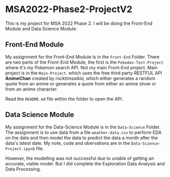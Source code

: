# MSA2022-Phase2-ProjectV2

This is my project for MSA 2022 Phase 2. I will be doing the Front-End Module and Data Science Module.

## Front-End Module

My assignment for the Front-End Module is in the ```Front-End``` Folder. There are two parts of the Front-End Module, the first is the ```Pokedex-Test-Project``` where it's my Pokemon search API. Not my main Front-End project. Main project is in the ```Main-Project```. which uses the free third party RESTFUL API **AnimeChan** created by *rocktimsaikia*, which either generates a random quote from an anime or generates a quote from either an anime show or from an anime character.

Read the ```README.md``` file within the folder to open the API.

## Data Science Module

My assignment for the Data-Science Module is in the ```Data-Science``` Folder. The assignment is to use data from a file ```weather-data.csv``` to perform EDA on the data and then model the data to predict the data a month after the data's latest date. My note, code and obervations are in the ```Data-Science-Project.ipynb``` file.

However, the modelling was not successful due to unable of getting an accurate, viable model. But I did complete the Exploration Data Analysis and Data Processing.
